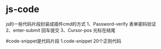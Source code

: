 # js-code
js的一些代码片段封装成插件cmd的方式
1、Password-verify   表单密码验证  
2、enter-submit 回车提交
3、Cursor-pos 光标在结尾

#code-snippet是代码片段
1.code-snippet  20个正则代码
